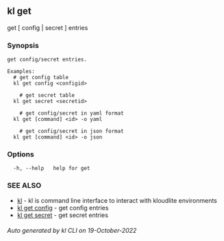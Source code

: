 ## kl get

get [ config | secret ] entries

### Synopsis

```
get config/secret entries.

Examples:
  # get config table
  kl get config <configid>

	# get secret table
  kl get secret <secretid>

	# get config/secret in yaml format
  kl get [command] <id> -o yaml

	# get config/secret in json format
  kl get [command] <id> -o json

```

### Options

```
  -h, --help   help for get
```

### SEE ALSO

* [kl](kl.md)  - kl is command line interface to interact with kloudlite environments
* [kl get config](kl_get_config.md)  - get config entries
* [kl get secret](kl_get_secret.md)  - get secret entries

###### Auto generated by kl CLI on 19-October-2022
